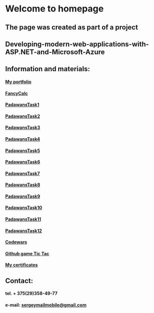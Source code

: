 # **Welcome to homepage**




## The page was created as part of a project 
## Developing-modern-web-applications-with-ASP.NET-and-Microsoft-Azure



## Information and materials:


#### [My portfolio](https://github.com/SergeyPochebyt)
#### [FancyCalc](https://github.com/SergeyPochebyt/FancyCalc)
#### [PadawansTask1](https://github.com/SergeyPochebyt/PadawansTask1)
#### [PadawansTask2](https://github.com/SergeyPochebyt/PadawansTask2)
#### [PadawansTask3](https://github.com/SergeyPochebyt/PadawansTask3)
#### [PadawansTask4](https://github.com/SergeyPochebyt/PadawansTask4)
#### [PadawansTask5](https://github.com/SergeyPochebyt/PadawansTask5)
#### [PadawansTask6](https://github.com/SergeyPochebyt/PadawansTask6)
#### [PadawansTask7](https://github.com/SergeyPochebyt/PadawansTask7)
#### [PadawansTask8](https://github.com/SergeyPochebyt/PadawansTask8)
#### [PadawansTask9](https://github.com/SergeyPochebyt/PadawansTask9)
#### [PadawansTask10](https://github.com/SergeyPochebyt/PadawansTask10)
#### [PadawansTask11](https://github.com/SergeyPochebyt/PadawansTask11)
#### [PadawansTask12](https://github.com/SergeyPochebyt/PadawansTask12)


#### [Codewars](https://www.codewars.com/users/SergeyPochebyt)
#### [Github game Tic Tac](https://github.com/SergeyPochebyt/TicTac)
#### [My certificates](https://github.com/SergeyPochebyt)




## Contact:
#### tel. + 375(29)358-49-77
#### e-mail: sergeymailmobile@gmail.com



